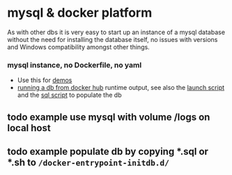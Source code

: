 # mysql & docker platform

As with other dbs it is very easy to start up an instance of a mysql database without the need for installing the database itself, no issues with versions and Windows compatibility amongst other things. 


### mysql instance, no Dockerfile, no yaml
* Use this for [demos](MYSQLDEMO.md)
* [running a db from docker hub](MYSQL-INSTANCE.md) runtime output, see also the [launch script](standalone-mysql.sh) and the [sql script](quickdb.sql) to populate the db


## todo example use mysql with volume /logs on local host 
## todo example populate db by copying *.sql or *.sh to `/docker-entrypoint-initdb.d/` 

